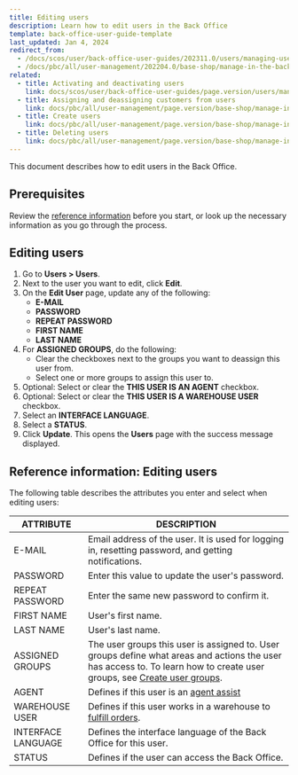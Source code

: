 ```yaml
---
title: Editing users
description: Learn how to edit users in the Back Office
template: back-office-user-guide-template
last_updated: Jan 4, 2024
redirect_from:
  - /docs/scos/user/back-office-user-guides/202311.0/users/managing-users/editing-users.html
  - /docs/pbc/all/user-management/202204.0/base-shop/manage-in-the-back-office/manage-users/edit-users.html
related:
  - title: Activating and deactivating users
    link: docs/scos/user/back-office-user-guides/page.version/users/managing-users/activating-and-deactivating-users.html
  - title: Assigning and deassigning customers from users
    link: docs/pbc/all/user-management/page.version/base-shop/manage-in-the-back-office/manage-users/assign-and-deassign-customers-from-users.html
  - title: Create users
    link: docs/pbc/all/user-management/page.version/base-shop/manage-in-the-back-office/manage-users/create-users.html
  - title: Deleting users
    link: docs/pbc/all/user-management/page.version/base-shop/manage-in-the-back-office/manage-users/delete-users.html
---
```


This document describes how to edit users in the Back Office.

## Prerequisites

Review the [reference information](#reference-information-editing-users) before you start, or look up the necessary information as you go through the process.

## Editing users

1. Go to **Users&nbsp;<span aria-label="and then">></span> Users**.
2. Next to the user you want to edit, click **Edit**.
3. On the **Edit User** page, update any of the following:
    * **E-MAIL**
    * **PASSWORD**
    * **REPEAT PASSWORD**
    * **FIRST NAME**
    * **LAST NAME**
4. For **ASSIGNED GROUPS**, do the following:
    * Clear the checkboxes next to the groups you want to deassign this user from.
    * Select one or more groups to assign this user to.
5. Optional: Select or clear the **THIS USER IS AN AGENT** checkbox.
6. Optional: Select or clear the **THIS USER IS A WAREHOUSE USER** checkbox.
7. Select an **INTERFACE LANGUAGE**.
8. Select a **STATUS**.
9. Click **Update**.
    This opens the **Users** page with the success message displayed.

## Reference information: Editing users

The following table describes the attributes you enter and select when editing users:

| ATTRIBUTE | DESCRIPTION |
| --- | --- |
| E-MAIL | Email address of the user. It is used for logging in, resetting password, and getting notifications. |
| PASSWORD | Enter this value to update the user's password. |
| REPEAT PASSWORD | Enter the same new password to confirm it. |
| FIRST NAME | User's first name. |
| LAST NAME | User's last name. |
| ASSIGNED GROUPS | The user groups this user is assigned to. User groups define what areas and actions the user has access to. To learn how to create user groups, see [Create user groups](/docs/pbc/all/user-management/{{page.version}}/base-shop/manage-in-the-back-office/manage-user-groups/create-user-groups.html). |
| AGENT | Defines if this user is an [agent assist](/docs/pbc/all/user-management/{{page.version}}/base-shop/agent-assist-feature-overview.html) |
| WAREHOUSE USER| Defines if this user works in a warehouse to [fulfill orders](/docs/pbc/all/warehouse-management-system/{{page.version}}/unified-commerce/fulfillment-app-overview.html). |
| INTERFACE LANGUAGE | Defines the interface language of the Back Office for this user. |
| STATUS | Defines if the user can access the Back Office. |
